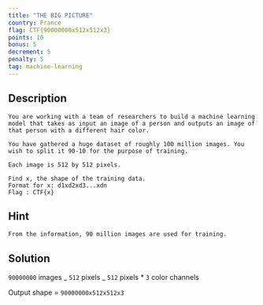 ```yaml
---
title: "THE BIG PICTURE"
country: France
flag: CTF{90000000x512x512x3}
points: 10
bonus: 5
decrement: 5
penalty: 5
tag: machine-learning
---
```


## Description

```
You are working with a team of researchers to build a machine learning model that takes as input an image of a person and outputs an image of that person with a different hair color.

You have gathered a huge dataset of roughly 100 million images. You wish to split it 90-10 for the purpose of training.

Each image is 512 by 512 pixels.

Find x, the shape of the training data.
Format for x: d1xd2xd3...xdn
Flag : CTF{x}
```

## Hint

```
From the information, 90 million images are used for training.
```

## Solution

`90000000` images _ `512` pixels _ `512` pixels \* `3` color channels

Output shape = `90000000x512x512x3`
